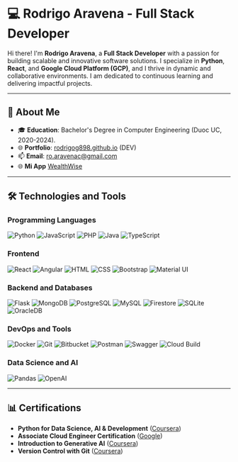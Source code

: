 
# 💻 Rodrigo Aravena - Full Stack Developer

Hi there! I'm **Rodrigo Aravena**, a **Full Stack Developer** with a passion for building scalable and innovative software solutions. I specialize in **Python**, **React**, and **Google Cloud Platform (GCP)**, and I thrive in dynamic and collaborative environments. I am dedicated to continuous learning and delivering impactful projects.

---

## 🚀 About Me

- 🎓 **Education**: Bachelor's Degree in Computer Engineering (Duoc UC, 2020-2024).  
- 🌐 **Portfolio**: [rodrigog898.github.io](https://rodrigog898.github.io) (DEV) 
- 📫 **Email**: [ro.aravenac@gmail.com](mailto:ro.aravenac@gmail.com)
- 🌐 **Mi App**  [WealthWise](https://rodrigo-aravena.vexy.host)  


---

## 🛠️ Technologies and Tools

### Programming Languages
![Python](https://img.shields.io/badge/Python-3776AB?style=for-the-badge&logo=python&logoColor=white)
![JavaScript](https://img.shields.io/badge/JavaScript-F7DF1E?style=for-the-badge&logo=javascript&logoColor=black)
![PHP](https://img.shields.io/badge/PHP-777BB4?style=for-the-badge&logo=php&logoColor=white)
![Java](https://img.shields.io/badge/Java-007396?style=for-the-badge&logo=java&logoColor=white)
![TypeScript](https://img.shields.io/badge/TypeScript-3178C6?style=for-the-badge&logo=typescript&logoColor=white)

### Frontend
![React](https://img.shields.io/badge/React-61DAFB?style=for-the-badge&logo=react&logoColor=black)
![Angular](https://img.shields.io/badge/Angular-DD0031?style=for-the-badge&logo=angular&logoColor=white)
![HTML](https://img.shields.io/badge/HTML5-E34F26?style=for-the-badge&logo=html5&logoColor=white)
![CSS](https://img.shields.io/badge/CSS3-1572B6?style=for-the-badge&logo=css3&logoColor=white)
![Bootstrap](https://img.shields.io/badge/Bootstrap-7952B3?style=for-the-badge&logo=bootstrap&logoColor=white)
![Material UI](https://img.shields.io/badge/Material_UI-0081CB?style=for-the-badge&logo=mui&logoColor=white)

### Backend and Databases
![Flask](https://img.shields.io/badge/Flask-000000?style=for-the-badge&logo=flask&logoColor=white)
![MongoDB](https://img.shields.io/badge/MongoDB-47A248?style=for-the-badge&logo=mongodb&logoColor=white)
![PostgreSQL](https://img.shields.io/badge/PostgreSQL-336791?style=for-the-badge&logo=postgresql&logoColor=white)
![MySQL](https://img.shields.io/badge/MySQL-4479A1?style=for-the-badge&logo=mysql&logoColor=white)
![Firestore](https://img.shields.io/badge/Firestore-FFCA28?style=for-the-badge&logo=firebase&logoColor=black)
![SQLite](https://img.shields.io/badge/SQLite-003B57?style=for-the-badge&logo=sqlite&logoColor=white)
![OracleDB](https://img.shields.io/badge/OracleDB-F80000?style=for-the-badge&logo=oracle&logoColor=white)

### DevOps and Tools
![Docker](https://img.shields.io/badge/Docker-2496ED?style=for-the-badge&logo=docker&logoColor=white)
![Git](https://img.shields.io/badge/Git-F05032?style=for-the-badge&logo=git&logoColor=white)
![Bitbucket](https://img.shields.io/badge/Bitbucket-0052CC?style=for-the-badge&logo=bitbucket&logoColor=white)
![Postman](https://img.shields.io/badge/Postman-FF6C37?style=for-the-badge&logo=postman&logoColor=white)
![Swagger](https://img.shields.io/badge/Swagger-85EA2D?style=for-the-badge&logo=swagger&logoColor=black)
![Cloud Build](https://img.shields.io/badge/Cloud_Build-4285F4?style=for-the-badge&logo=google-cloud&logoColor=white)

### Data Science and AI
![Pandas](https://img.shields.io/badge/Pandas-150458?style=for-the-badge&logo=pandas&logoColor=white)
![OpenAI](https://img.shields.io/badge/OpenAI-412991?style=for-the-badge&logo=openai&logoColor=white)

---

## 📊 Certifications

- **Python for Data Science, AI & Development** ([Coursera](https://coursera.org/verify/TL3W2NDSCN7Y))
- **Associate Cloud Engineer Certification** ([Google](https://partner.cloudskillsboost.google/public_profiles/cfaeaef5-bb98-48ab-b7ee-368124e19994))
- **Introduction to Generative AI** ([Coursera](https://coursera.org/verify/S24W2OWTPDS5))
- **Version Control with Git** ([Coursera](https://coursera.org/verify/BVONOLQ52CD7))

